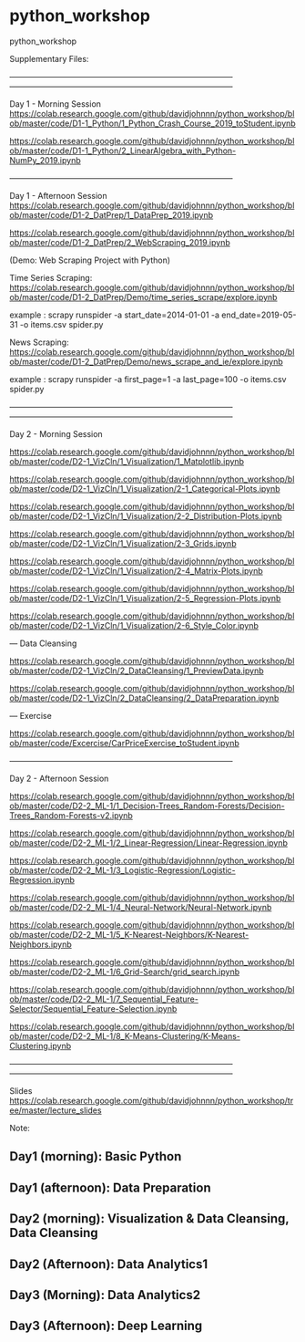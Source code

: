 # python_workshop
python_workshop

Supplementary Files:

————————————————————————————
————————————————————————————


Day 1 - Morning Session 
https://colab.research.google.com/github/davidjohnnn/python_workshop/blob/master/code/D1-1_Python/1_Python_Crash_Course_2019_toStudent.ipynb

https://colab.research.google.com/github/davidjohnnn/python_workshop/blob/master/code/D1-1_Python/2_LinearAlgebra_with_Python-NumPy_2019.ipynb


————————————————————————————


Day 1 - Afternoon Session 
https://colab.research.google.com/github/davidjohnnn/python_workshop/blob/master/code/D1-2_DatPrep/1_DataPrep_2019.ipynb

https://colab.research.google.com/github/davidjohnnn/python_workshop/blob/master/code/D1-2_DatPrep/2_WebScraping_2019.ipynb

(Demo: Web Scraping Project with Python)

Time Series Scraping:
https://colab.research.google.com/github/davidjohnnn/python_workshop/blob/master/code/D1-2_DatPrep/Demo/time_series_scrape/explore.ipynb

example : scrapy runspider -a start_date=2014-01-01 -a end_date=2019-05-31 -o items.csv spider.py

News Scraping:
https://colab.research.google.com/github/davidjohnnn/python_workshop/blob/master/code/D1-2_DatPrep/Demo/news_scrape_and_ie/explore.ipynb

example : scrapy runspider -a first_page=1 -a last_page=100 -o items.csv spider.py


————————————————————————————
————————————————————————————


Day 2 - Morning Session 

https://colab.research.google.com/github/davidjohnnn/python_workshop/blob/master/code/D2-1_VizCln/1_Visualization/1_Matplotlib.ipynb

https://colab.research.google.com/github/davidjohnnn/python_workshop/blob/master/code/D2-1_VizCln/1_Visualization/2-1_Categorical-Plots.ipynb

https://colab.research.google.com/github/davidjohnnn/python_workshop/blob/master/code/D2-1_VizCln/1_Visualization/2-2_Distribution-Plots.ipynb

https://colab.research.google.com/github/davidjohnnn/python_workshop/blob/master/code/D2-1_VizCln/1_Visualization/2-3_Grids.ipynb

https://colab.research.google.com/github/davidjohnnn/python_workshop/blob/master/code/D2-1_VizCln/1_Visualization/2-4_Matrix-Plots.ipynb

https://colab.research.google.com/github/davidjohnnn/python_workshop/blob/master/code/D2-1_VizCln/1_Visualization/2-5_Regression-Plots.ipynb

https://colab.research.google.com/github/davidjohnnn/python_workshop/blob/master/code/D2-1_VizCln/1_Visualization/2-6_Style_Color.ipynb

— Data Cleansing

https://colab.research.google.com/github/davidjohnnn/python_workshop/blob/master/code/D2-1_VizCln/2_DataCleansing/1_PreviewData.ipynb

https://colab.research.google.com/github/davidjohnnn/python_workshop/blob/master/code/D2-1_VizCln/2_DataCleansing/2_DataPreparation.ipynb

— Exercise

https://colab.research.google.com/github/davidjohnnn/python_workshop/blob/master/code/Excercise/CarPriceExercise_toStudent.ipynb

————————————————————————————


Day 2 - Afternoon Session 

https://colab.research.google.com/github/davidjohnnn/python_workshop/blob/master/code/D2-2_ML-1/1_Decision-Trees_Random-Forests/Decision-Trees_Random-Forests-v2.ipynb

https://colab.research.google.com/github/davidjohnnn/python_workshop/blob/master/code/D2-2_ML-1/2_Linear-Regression/Linear-Regression.ipynb

https://colab.research.google.com/github/davidjohnnn/python_workshop/blob/master/code/D2-2_ML-1/3_Logistic-Regression/Logistic-Regression.ipynb

https://colab.research.google.com/github/davidjohnnn/python_workshop/blob/master/code/D2-2_ML-1/4_Neural-Network/Neural-Network.ipynb

https://colab.research.google.com/github/davidjohnnn/python_workshop/blob/master/code/D2-2_ML-1/5_K-Nearest-Neighbors/K-Nearest-Neighbors.ipynb

https://colab.research.google.com/github/davidjohnnn/python_workshop/blob/master/code/D2-2_ML-1/6_Grid-Search/grid_search.ipynb

https://colab.research.google.com/github/davidjohnnn/python_workshop/blob/master/code/D2-2_ML-1/7_Sequential_Feature-Selector/Sequential_Feature-Selection.ipynb

https://colab.research.google.com/github/davidjohnnn/python_workshop/blob/master/code/D2-2_ML-1/8_K-Means-Clustering/K-Means-Clustering.ipynb

————————————————————————————
————————————————————————————


Slides
https://colab.research.google.com/github/davidjohnnn/python_workshop/tree/master/lecture_slides


Note:

## Day1 (morning): Basic Python	
## Day1 (afternoon): Data Preparation	

## Day2 (morning): Visualization & Data Cleansing, Data Cleansing	
## Day2 (Afternoon): Data Analytics1	

## Day3 (Morning): Data Analytics2		
## Day3 (Afternoon): Deep Learning	